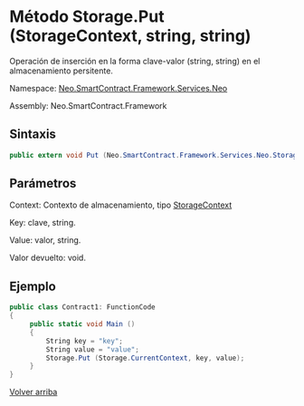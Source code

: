 # Método Storage.Put (StorageContext, string, string)

Operación de inserción en la forma clave-valor (string, string) en el almacenamiento persitente.

Namespace: [Neo.SmartContract.Framework.Services.Neo](../../neo.md)

Assembly: Neo.SmartContract.Framework

## Sintaxis

```c#
public extern void Put (Neo.SmartContract.Framework.Services.Neo.StorageContext context, string key, string value)
```

## Parámetros

Context: Contexto de almacenamiento, tipo [StorageContext](../StorageContex.md)

Key: clave, string.

Value: valor, string.

Valor devuelto: void.

## Ejemplo

```c#
public class Contract1: FunctionCode
{
     public static void Main ()
     {
         String key = "key";
         String value = "value";
         Storage.Put (Storage.CurrentContext, key, value);
     }
}
```


[Volver arriba](../Storage.md)
